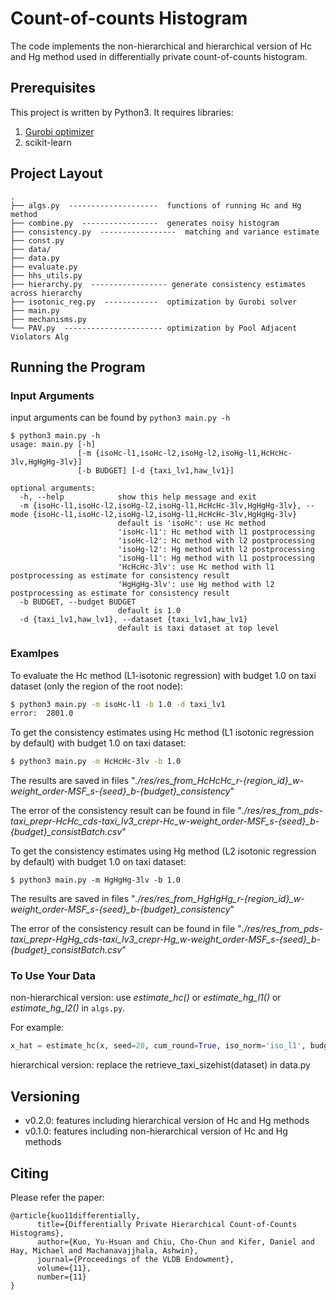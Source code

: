 # Count-of-counts Histogram

The code implements the non-hierarchical and hierarchical version of Hc and Hg method used in differentially private count-of-counts histogram. 

## Prerequisites

This project is written by Python3. It requires libraries:
1. [Gurobi optimizer](http://www.gurobi.com/products/gurobi-optimizer?utm_source=Google&utm_medium=CPC&utm_term=gurobi&utm_campaign=Brand_N.America_search&campaignid=193283256&adgroupid=8992997136&creative=203314797799&keyword=gurobi&matchtype=e&gclid=CjwKCAjwspHaBRBFEiwA0eM3kYAR8s89M68dGjwnNsTGiPGNmNpkdQq38XhMnK-jqaNGgHvuZNNLLhoCuO0QAvD_BwE)
2. scikit-learn

## Project Layout
```
.
├── algs.py  --------------------  functions of running Hc and Hg method 
├── combine.py  -----------------  generates noisy histogram
├── consistency.py  -----------------  matching and variance estimate
├── const.py  
├── data/
├── data.py
├── evaluate.py
├── hhs_utils.py
├── hierarchy.py  ----------------- generate consistency estimates across hierarchy
├── isotonic_reg.py  ------------  optimization by Gurobi solver
├── main.py
├── mechanisms.py
└── PAV.py  ---------------------- optimization by Pool Adjacent Violators Alg
```

## Running the Program



### Input Arguments

input arguments can be found by `python3 main.py -h`

```
$ python3 main.py -h
usage: main.py [-h]
               [-m {isoHc-l1,isoHc-l2,isoHg-l2,isoHg-l1,HcHcHc-3lv,HgHgHg-3lv}]
               [-b BUDGET] [-d {taxi_lv1,haw_lv1}]

optional arguments:
  -h, --help            show this help message and exit
  -m {isoHc-l1,isoHc-l2,isoHg-l2,isoHg-l1,HcHcHc-3lv,HgHgHg-3lv}, --mode {isoHc-l1,isoHc-l2,isoHg-l2,isoHg-l1,HcHcHc-3lv,HgHgHg-3lv}
                        default is 'isoHc': use Hc method 
                        'isoHc-l1': Hc method with l1 postprocessing
                        'isoHc-l2': Hc method with l2 postprocessing
                        'isoHg-l2': Hg method with l2 postprocessing 
                        'isoHg-l1': Hg method with l1 postprocessing 
                        'HcHcHc-3lv': use Hc method with l1 postprocessing as estimate for consistency result 
                        'HgHgHg-3lv': use Hg method with l2 postprocessing as estimate for consistency result 
  -b BUDGET, --budget BUDGET
                        default is 1.0
  -d {taxi_lv1,haw_lv1}, --dataset {taxi_lv1,haw_lv1}
                        default is taxi dataset at top level

```

### Examlpes

To evaluate the Hc method (L1-isotonic regression) with budget 1.0 on taxi dataset (only the region of the root node):

```sh
$ python3 main.py -m isoHc-l1 -b 1.0 -d taxi_lv1
error:  2801.0
```


To get the consistency estimates using Hc method (L1 isotonic regression by default) with budget 1.0 on taxi dataset:

```sh
$ python3 main.py -m HcHcHc-3lv -b 1.0
```
The results are saved in files  "*./res/res_from_HcHcHc_r-{region_id}_w-weight_order-MSF_s-{seed}_b-{budget}_consistency*"

The error of the consistency result can be found in file "*./res/res_from_pds-taxi_prepr-HcHc_cds-taxi_lv3_crepr-Hc_w-weight_order-MSF_s-{seed}_b-{budget}_consistBatch.csv*"



To get the consistency estimates using Hg method (L2 isotonic regression by default) with budget 1.0 on taxi dataset:

```
$ python3 main.py -m HgHgHg-3lv -b 1.0
```
The results are saved in files  "*./res/res_from_HgHgHg_r-{region_id}_w-weight_order-MSF_s-{seed}_b-{budget}_consistency*"

The error of the consistency result can be found in file "*./res/res_from_pds-taxi_prepr-HgHg_cds-taxi_lv3_crepr-Hg_w-weight_order-MSF_s-{seed}_b-{budget}_consistBatch.csv*"

### To Use Your Data
non-hierarchical version: use *estimate_hc()* or *estimate_hg_l1()* or *estimate_hg_l2()* in `algs.py`.

For example:
```python
x_hat = estimate_hc(x, seed=20, cum_round=True, iso_norm='iso_l1', budget=budget)
```
hierarchical version: replace the retrieve_taxi_sizehist(dataset) in data.py 

## Versioning
* v0.2.0: features including hierarchical version of Hc and Hg methods
* v0.1.0: features including non-hierarchical version of Hc and Hg methods

## Citing
Please refer the paper:
```
@article{kuo11differentially,
      title={Differentially Private Hierarchical Count-of-Counts Histograms},
      author={Kuo, Yu-Hsuan and Chiu, Cho-Chun and Kifer, Daniel and Hay, Michael and Machanavajjhala, Ashwin},
      journal={Proceedings of the VLDB Endowment},
      volume={11},
      number={11}
}
```
